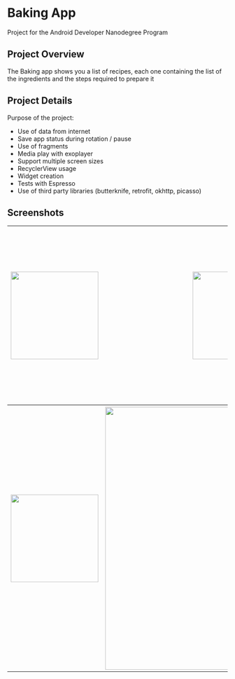 # Baking App
Project for the Android Developer Nanodegree Program
## Project Overview
The Baking app shows you a list of recipes, each one containing the list of the ingredients and the steps required to prepare it

## Project Details
Purpose of the project:
- Use of data from internet
- Save app status during rotation / pause
- Use of fragments
- Media play with exoplayer
- Support multiple screen sizes
- RecyclerView usage
- Widget creation
- Tests with Espresso
- Use of third party libraries (butterknife, retrofit, okhttp, picasso)

## Screenshots

<table style="width:100%">
  <tr>
    <th><img src="https://user-images.githubusercontent.com/36500094/39081812-50139170-4548-11e8-9be0-6ae071f33411.jpg" width="200"/></th>
    <th><img src="https://user-images.githubusercontent.com/36500094/39081817-5c1660e2-4548-11e8-9f01-1449a2e3ef74.jpg" width="200"/></th>
    <th><img src="https://user-images.githubusercontent.com/36500094/39081822-67b9bd54-4548-11e8-960a-2bd9516ab3c6.jpg" width="400"/></th>
  </tr>
  <tr> 
    <th><img src="https://user-images.githubusercontent.com/36500094/39081827-7782e102-4548-11e8-92d3-d0dc8053baa7.jpg" width="200"/></th>
    <th><img src="https://user-images.githubusercontent.com/36500094/39081831-81abf312-4548-11e8-925d-b5801b5834e5.jpg" width="600"/></th>

  </tr>
</table>


